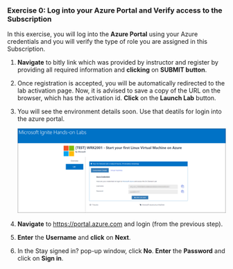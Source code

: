 ### Exercise 0: Log into your Azure Portal and Verify access to the Subscription

In this exercise, you will log into the **Azure Portal** using your Azure credentials and you will verify the type of role you are assigned in this Subscription.

1.	**Navigate** to bitly link which was provided by instructor and register by providing all required information and **clicking** on **SUBMIT button**.<br/>

2. Once registration is accepted, you will be automatically redirected to the lab activation page. Now, it is advised to save a copy of the URL on the browser, which has the activation id. **Click** on the **Launch Lab** button.<br/>

3. You will see the environment details soon. Use that deatils for login into the azure portal.<br/>

     <img src="images/azurelogincredentials.png "/><br/>

4. **Navigate** to https://portal.azure.com and login (from the previous step).

5. **Enter** the **Username** and **click** on **Next**.<br/>


6.	In the Stay signed in? pop-up window, click **No**. **Enter** the **Password** and click on **Sign in**.<br/>
